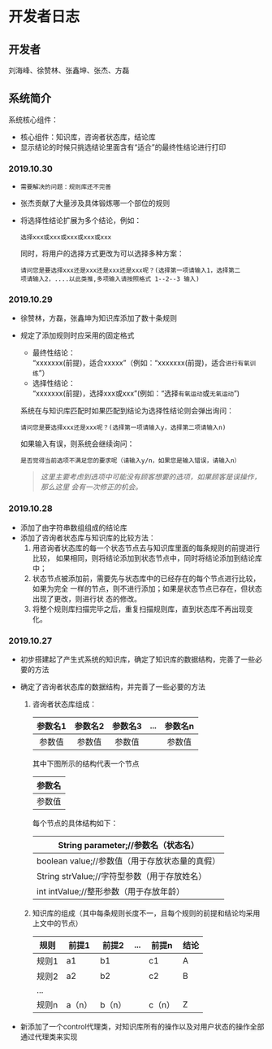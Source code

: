 # 开发者日志

## 开发者
  刘海峰、徐赞林、张鑫坤、张杰、方磊
  
## 系统简介
   系统核心组件：  
   * 核心组件：知识库，咨询者状态库，结论库
   * 显示结论的时候只挑选结论里面含有“适合”的最终性结论进行打印
   
### 2019.10.30
  * `需要解决的问题：规则库还不完善`
  * 张杰贡献了大量涉及具体锻炼哪一个部位的规则
  * 将选择性结论扩展为多个结论，例如：
  
        选择xxx或xxx或xxx或xxx或xxx  
          
    同时，将用户的选择方式更改为可以选择多种方案：
    
        请问您是要选择xxx还是xxx还是xxx还是xxx呢？(选择第一项请输入1，选择第二
        项请输入2，....以此类推,多项输入请按照格式 1--2--3 输入)
  
  
### 2019.10.29
  * 徐赞林，方磊，张鑫坤为知识库添加了数十条规则
  * 规定了添加规则时应采用的固定格式  
    * 最终性结论：  
        “xxxxxxx(前提)，适合xxxxx”（例如：“xxxxxxx(前提)，适合`进行有氧训练`”）                      
    * 选择性结论：  
        “xxxxxxx(前提)，选择xxx或xxx”(例如：“选择`有氧运动`或`无氧运动`”)  
        
    系统在与知识库匹配时如果匹配到结论为选择性结论则会弹出询问：
        
        请问您是要选择xxx还是xxx呢？(选择第一项请输入y，选择第二项请输入n)
   
    如果输入有误，则系统会继续询问：
    
        是否觉得当前选项不满足您的要求呢（请输入y/n，如果您是输入错误，请输入n）
        
    > *这里主要考虑到选项中可能没有顾客想要的选项，如果顾客是误操作，那么这里
       会有一次修正的机会。*  
        
### 2019.10.28
  * 添加了由字符串数组组成的结论库
  * 添加了咨询者状态库与知识库的比较方法：  
    1. 用咨询者状态库的每一个状态节点去与知识库里面的每条规则的前提进行比较，
       如果相同，则将结论添加到状态节点中，同时将结论添加到结论库中；
    2. 状态节点被添加前，需要先与状态库中的已经存在的每个节点进行比较，如果为完全
       一样的节点，则不进行添加；如果是状态节点已存在，但状态出现了更改，则进行状
       态的修改。
    3. 将整个规则库扫描完毕之后，重复扫描规则库，直到状态库不再出现变化。
  
       
### 2019.10.27
  * 初步搭建起了产生式系统的知识库，确定了知识库的数据结构，完善了一些必要的方法
  * 确定了咨询者状态库的数据结构，并完善了一些必要的方法
    1. 咨询者状态库组成：
    
        | 参数名1 | 参数名2 | 参数名3 | ... | 参数名n |
        |:----:|:----:|:----:|:---:|:----:|
        | 参数值  | 参数值  | 参数值  |     | 参数值  |
      
        其中下图所示的结构代表一个节点

        | 参数名  |
        |---|
        | 参数值 |
      
        每个节点的具体结构如下：
        
        |String parameter;//参数名（状态名）|
        |---|
        |boolean value;//参数值（用于存放状态量的真假）|
        |String strValue;//字符型参数（用于存放姓名）|
        |int intValue;//整形参数（用于存放年龄）|
        
    2. 知识库的组成（其中每条规则长度不一，且每个规则的前提和结论均采用
       上文中的节点）
    
        |规则|前提1|前提2|...|前提n|结论|
        |---|---|---|---|---|---|
        |规则1|a1|b1|  |c1|A|
        |规则2|a2|b2|  |c2|B|
        |...| | |  | | |
        |规则n|a（n）|b（n）| |c（n） |Z|
                   
  * 新添加了一个control代理类，对知识库所有的操作以及对用户状态的操作全部
    通过代理类来实现
  

    
